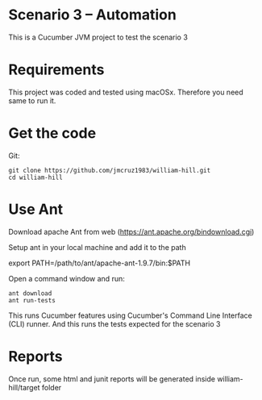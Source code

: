 # Scenario 3 – Automation

This is a Cucumber JVM project to test the scenario 3

# Requirements

This project was coded and tested using macOSx. Therefore you need same to run it.

# Get the code

Git:

    git clone https://github.com/jmcruz1983/william-hill.git
    cd william-hill

# Use Ant

Download apache Ant from web (https://ant.apache.org/bindownload.cgi)

Setup ant in your local machine and add it to the path

export PATH=/path/to/ant/apache-ant-1.9.7/bin:$PATH

Open a command window and run:

    ant download
    ant run-tests

This runs Cucumber features using Cucumber's Command Line Interface (CLI) runner. 
And this runs the tests expected for the scenario 3

# Reports

Once run, some html and junit reports will be generated inside william-hill/target folder